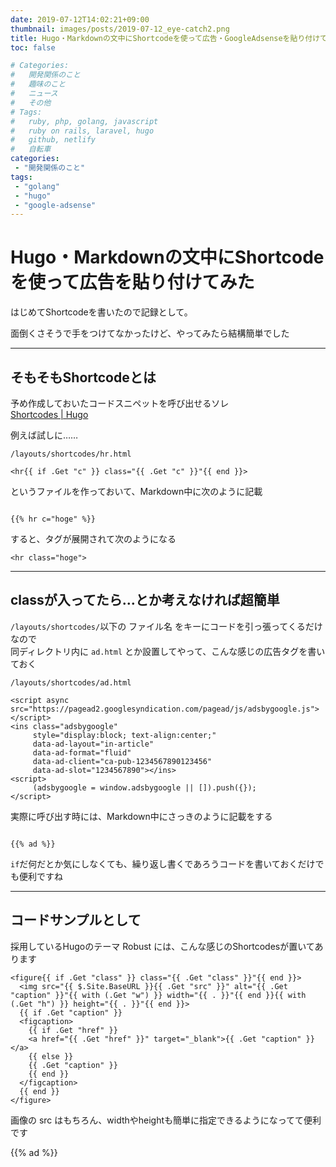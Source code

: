 ```yaml
---
date: 2019-07-12T14:02:21+09:00
thumbnail: images/posts/2019-07-12_eye-catch2.png
title: Hugo・Markdownの文中にShortcodeを使って広告・GoogleAdsenseを貼り付けてみた
toc: false

# Categories:
#   開発関係のこと
#   趣味のこと
#   ニュース
#   その他
# Tags:
#   ruby, php, golang, javascript
#   ruby on rails, laravel, hugo
#   github, netlify
#   自転車
categories:
 - "開発関係のこと"
tags:
 - "golang"
 - "hugo"
 - "google-adsense"
---
```


# Hugo・Markdownの文中にShortcodeを使って広告を貼り付けてみた
はじめてShortcodeを書いたので記録として。  

面倒くさそうで手をつけてなかったけど、やってみたら結構簡単でした

* * *

## そもそもShortcodeとは

予め作成しておいたコードスニペットを呼び出せるソレ  
[Shortcodes | Hugo](https://gohugo.io/content-management/shortcodes/)

例えば試しに……

```
/layouts/shortcodes/hr.html

<hr{{ if .Get "c" }} class="{{ .Get "c" }}"{{ end }}>
```

というファイルを作っておいて、Markdown中に次のように記載

<code class="hljs cs">
{{&#37; hr c="hoge" &#37;}}
</code>

すると、タグが展開されて次のようになる

```
<hr class="hoge">
```

* * *

## classが入ってたら…とか考えなければ超簡単

<code>/layouts/shortcodes/</code>以下の ファイル名 をキーにコードを引っ張ってくるだけなので  
同ディレクトリ内に <code>ad.html</code> とか設置してやって、こんな感じの広告タグを書いておく


```
/layouts/shortcodes/ad.html

<script async src="https://pagead2.googlesyndication.com/pagead/js/adsbygoogle.js"></script>
<ins class="adsbygoogle"
     style="display:block; text-align:center;"
     data-ad-layout="in-article"
     data-ad-format="fluid"
     data-ad-client="ca-pub-1234567890123456"
     data-ad-slot="1234567890"></ins>
<script>
     (adsbygoogle = window.adsbygoogle || []).push({});
</script>
```

実際に呼び出す時には、Markdown中にさっきのように記載をする

<code class="hljs cs">
{{&#37; ad &#37;}}
</code>

<code>if</code>だ何だとか気にしなくても、繰り返し書くであろうコードを書いておくだけでも便利ですね

* * *

## コードサンプルとして

採用しているHugoのテーマ Robust には、こんな感じのShortcodesが置いてあります

```
<figure{{ if .Get "class" }} class="{{ .Get "class" }}"{{ end }}>
  <img src="{{ $.Site.BaseURL }}{{ .Get "src" }}" alt="{{ .Get "caption" }}"{{ with (.Get "w") }} width="{{ . }}"{{ end }}{{ with (.Get "h") }} height="{{ . }}"{{ end }}>
  {{ if .Get "caption" }}
  <figcaption>
    {{ if .Get "href" }}
    <a href="{{ .Get "href" }}" target="_blank">{{ .Get "caption" }}</a>
    {{ else }}
    {{ .Get "caption" }}
    {{ end }}
  </figcaption>
  {{ end }}
</figure>
```

画像の src はもちろん、widthやheightも簡単に指定できるようになってて便利です

{{% ad %}}